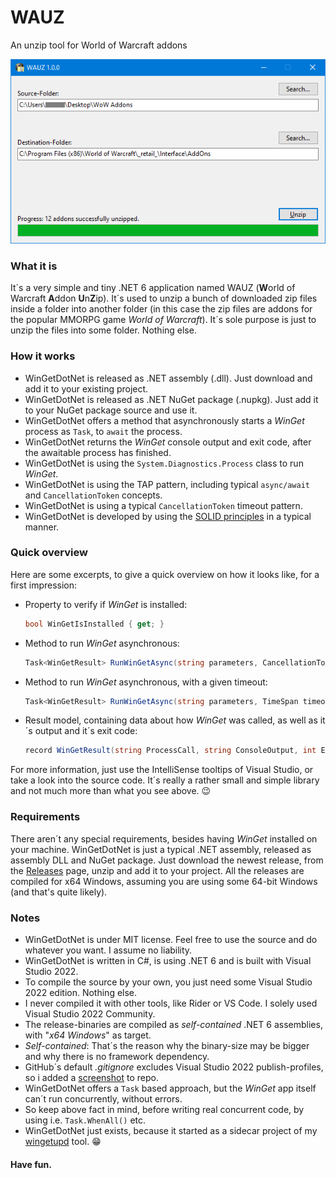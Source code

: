 # WAUZ
An unzip tool for World of Warcraft addons

![screenshot](https://github.com/mbodm/wauz/blob/main/screenshot.png?raw=true)

### What it is
It´s a very simple and tiny .NET 6 application named WAUZ (**W**orld of Warcraft **A**ddon **U**n**Z**ip). It´s used to unzip a bunch of downloaded zip files  inside a folder into another folder (in this case the zip files are addons for the popular MMORPG game *World of Warcraft*). It´s sole purpose is just to unzip the files into some folder. Nothing else.

### How it works
- WinGetDotNet is released as .NET assembly (.dll). Just download and add it to your existing project.
- WinGetDotNet is released as .NET NuGet package (.nupkg). Just add it to your NuGet package source and use it.
- WinGetDotNet offers a method that asynchronously starts a _WinGet_ process as `Task`, to `await` the process.
- WinGetDotNet returns the _WinGet_ console output and exit code, after the awaitable process has finished.
- WinGetDotNet is using the `System.Diagnostics.Process` class to run _WinGet_.
- WinGetDotNet is using the TAP pattern, including typical `async/await` and `CancellationToken` concepts.
- WinGetDotNet is using a typical `CancellationToken` timeout pattern.
- WinGetDotNet is developed by using the [SOLID principles](https://en.wikipedia.org/wiki/SOLID) in a typical manner.

### Quick overview

Here are some excerpts, to give a quick overview on how it looks like, for a first impression:

- Property to verify if _WinGet_ is installed:
    ```csharp
    bool WinGetIsInstalled { get; }
    ```
- Method to run _WinGet_ asynchronous:
    ```csharp
    Task<WinGetResult> RunWinGetAsync(string parameters, CancellationToken cancellationToken = default)
    ```
- Method to run _WinGet_ asynchronous, with a given timeout:
    ```csharp
    Task<WinGetResult> RunWinGetAsync(string parameters, TimeSpan timeout, CancellationToken cancellationToken = default)
    ```
- Result model, containing data about how _WinGet_ was called, as well as it´s output and it´s exit code:
    ```csharp
    record WinGetResult(string ProcessCall, string ConsoleOutput, int ExitCode);
    ```
For more information, just use the IntelliSense tooltips of Visual Studio, or take a look into the source code. It´s really a rather small and simple library and not much more than what you see above. 😉

### Requirements
There aren´t any special requirements, besides having _WinGet_ installed on your machine. WinGetDotNet is just a typical .NET assembly, released as assembly DLL and NuGet package. Just download the newest release, from the [Releases](https://github.com/MBODM/WinGetDotNet/releases) page, unzip and add it to your project. All the releases are compiled for x64 Windows, assuming you are using some 64-bit Windows (and that's quite likely).

### Notes
- WinGetDotNet is under MIT license. Feel free to use the source and do whatever you want. I assume no liability.
- WinGetDotNet is written in C#, is using .NET 6 and is built with Visual Studio 2022.
- To compile the source by your own, you just need some Visual Studio 2022 edition. Nothing else.
- I never compiled it with other tools, like Rider or VS Code. I solely used Visual Studio 2022 Community.
- The release-binaries are compiled as _self-contained_ .NET 6 assemblies, with "_x64 Windows_" as target.
- _Self-contained_: That´s the reason why the binary-size may be bigger and why there is no framework dependency.
- GitHub´s default _.gitignore_ excludes Visual Studio 2022 publish-profiles, so i added a [screenshot](img/screenshot-publish-settings.png) to repo.
- WinGetDotNet offers a `Task` based approach, but the _WinGet_ app itself can´t run concurrently, without errors.
- So keep above fact in mind, before writing real concurrent code, by using i.e. `Task.WhenAll()` etc.
- WinGetDotNet just exists, because it started as a sidecar project of my  [wingetupd](https://github.com/MBODM/wingetupd) tool. :grin:

#### Have fun.

